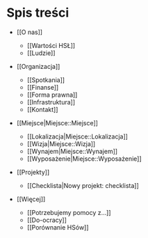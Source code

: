 # Spis treści

* [[O nas]]

  * [[Wartości HSŁ]]
  * [[Ludzie]]

* [[Organizacja]]
  
  * [[Spotkania]]
  * [[Finanse]]
  * [[Forma prawna]]
  * [[Infrastruktura]]
  * [[Kontakt]]

* [[Miejsce|Miejsce::Miejsce]]

  * [[Lokalizacja|Miejsce::Lokalizacja]]
  * [[Wizja|Miejsce::Wizja]]
  * [[Wynajem|Miejsce::Wynajem]]
  * [[Wyposażenie|Miejsce::Wyposażenie]]

* [[Projekty]]

  * [[Checklista|Nowy projekt: checklista]]

* [[Więcej]]

  * [[Potrzebujemy pomocy z...]]
  * [[Do-ocracy]]
  * [[Porównanie HSów]]
